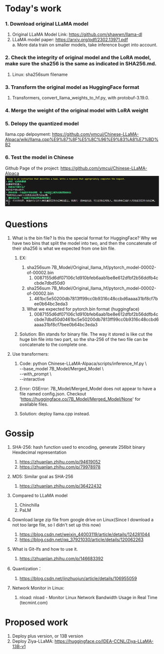 # Today's work
### 1. Download original LLaMA model
1. Original LLaMA Model Link: https://github.com/shawwn/llama-dl  
2. LLaMA model paper: https://arxiv.org/pdf/2302.13971.pdf  
    a. More data train on smaller models, take inference buget into account.
    
### 2. Check the integrity of original model and the LoRA model, make sure the sha256 is the same as indicated in SHA256.md.
1. Linux: sha256sum filename

### 3. Transform the original model as HuggingFace format
1. Transformers, convert_llama_weights_to_hf.py, with protobuf-3.19.0.

### 4. Merge the weight of the original model with LoRA weight

### 5. Delopy the quantized model
llama.cpp delpoyment: https://github.com/ymcui/Chinese-LLaMA-Alpaca/wiki/llama.cpp%E9%87%8F%E5%8C%96%E9%83%A8%E7%BD%B2

### 6. Test the model in Chinese
Github Page of the project: https://github.com/ymcui/Chinese-LLaMA-Alpaca  
![Conversation test](Screenshots/2023-06-05-pic1.png)

# Questions
1. What is the bin file? Is this the special format for HuggingFace? Why we have two bins that split the model into two, and then the concatenate of their sha256 is what we expected from one bin file. 
    1. EX:  
        1. sha256sum 7B_Model/Original_llama_hf/pytorch_model-00002-of-00002.bin  
            1. 0087155d6df07106c1d910bfeb6aab1be8e612dfbf2b56ddfb4ccbde7dbd50d0  
        2. sha256sum 7B_Model/Original_llama_hf/pytorch_model-00002-of-00002.bin  
            1. 461bc5e50200db7813ff99cc0b9316c48ccbd6aaaa31bf8cf7bee0b64bc3eda3  
        3. What we expected for pytorch.bin format (huggingface)  
            1. 0087155d6df07106c1d910bfeb6aab1be8e612dfbf2b56ddfb4ccbde7dbd50d0461bc5e50200db7813ff99cc0b9316c48ccbd6aaaa31bf8cf7bee0b64bc3eda3 
          
    2. Solution: Bin stands for binary file. The way it stored is like cut the huge bin file into two part, so the sha-256 of the two file can be concatenate to the complete one.  
    
2. Use transformers:
    1. Code: python Chinese-LLaMA-Alpaca/scripts/inference_hf.py \   
            --base_model 7B_Model/Merged_Model \   
            --with_prompt \   
            --interactive   
            
    2. Error: OSError: 7B_Model/Merged_Model does not appear to have a file named config.json. Checkout 'https://huggingface.co/7B_Model/Merged_Model/None' for available files.  
    
    3. Solution: deploy llama.cpp instead.  

# Gossip
1. SHA-256: hash function used to encoding, generate 256bit binary Hexdecimal representation  
    1. https://zhuanlan.zhihu.com/p/94619052  
    2. https://zhuanlan.zhihu.com/p/79978978  
    
2. MD5: Similar goal as SHA-256  
    1. https://zhuanlan.zhihu.com/p/36422432  
3. Compared to LLaMA model  
    1. Chinchilla  
    2. PaLM  
4. Download large zip file from google drive on Linux(Since I download a not too large file, so I didn't set up this now)  
    1. https://blog.csdn.net/weixin_44003119/article/details/124281044  
    2. https://blog.csdn.net/qq_37921030/article/details/120062263  
5. What is Git-lfs and how to use it.  
    1. https://zhuanlan.zhihu.com/p/146683392  
6. Quantization：  
    1. https://blog.csdn.net/jinzhuojun/article/details/106955059  
7. Network Monitor in Linux:  
    1. nload: nload - Monitor Linux Network Bandwidth Usage in Real Time (tecmint.com)  
    
# Proposed work  
1. Deploy plus version, or 13B version  
2. Deploy Ziya-LLaMA: https://huggingface.co/IDEA-CCNL/Ziya-LLaMA-13B-v1  
